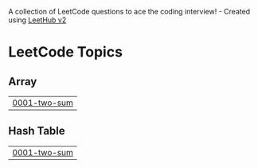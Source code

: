 A collection of LeetCode questions to ace the coding interview! - Created using [LeetHub v2](https://github.com/arunbhardwaj/LeetHub-2.0)
<!---LeetCode Topics Start-->
# LeetCode Topics
## Array
|  |
| ------- |
| [0001-two-sum](https://github.com/RahulRanjanCUSB/LeetCode/tree/master/0001-two-sum) |
## Hash Table
|  |
| ------- |
| [0001-two-sum](https://github.com/RahulRanjanCUSB/LeetCode/tree/master/0001-two-sum) |
<!---LeetCode Topics End-->